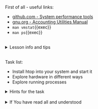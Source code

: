 First of all - useful links:

- [github.com - System performance tools](https://github.com/sysstat/sysstat)
- [gnu.org - Accounting Utilities Manual](https://www.gnu.org/software/acct/manual/accounting.html)
- `man vmstat`{{exec}}
- `man ps`{{exec}}
<br>
<details><summary>Lesson info and tips</summary>
<pre>
<ins>Some useful tools for monitoring:</ins><br>
  System activity:      <strong>top :: htop :: atop :: btop</strong>
  Virtual Memory:       <strong>free :: vmstat :: sar :: sysstat </strong>
  Processes and tasks:  <strong>ps :: pidstat</strong>
  Input/Output:         <strong>iostat :: lsof :: iotop</strong>
  User activity:        <strong>sa :: lastcomm </strong>
  Explore hardware:     <strong>dmesg :: lshw :: lscpu :: lsusb :: lspci :: lsblk</strong>
</pre>
</details><br>

Task list:
- Install htop into your system and start it
- Explore hardware in different ways
- Explore running processes

<details><summary>Hints for the task</summary>
<pre>
<strong>Task 1:</strong>
  $ snap install htop
  $ htop
<br>
<strong>Task 2:</strong>
  $ dmesg 
  $ lscpu && lsusb && lspci
  $ lshw
<br>
<strong>Task 3:</strong>
  $ sudo apt install sysstat
  $ pidstat
</pre>
</details>
<br>
<details><summary>If You have read all and understood</summary>
<pre>
`touch IReadAllAndUndnderstood`{{exec}}
</pre>
